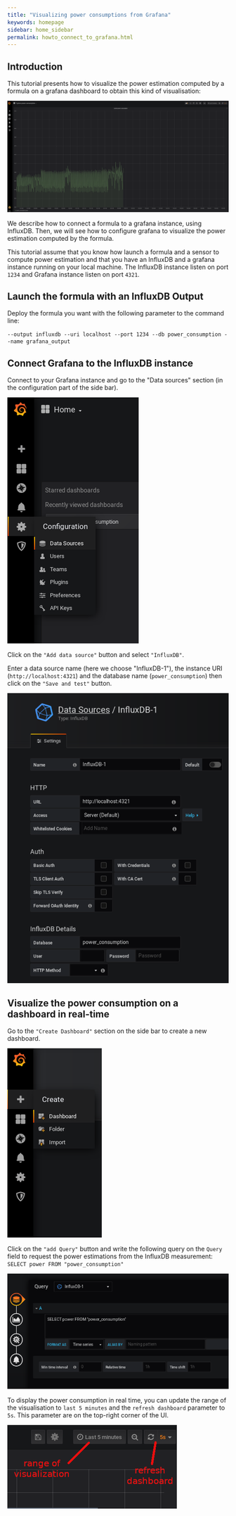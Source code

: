 ```yaml
---
title: "Visualizing power consumptions from Grafana"
keywords: homepage
sidebar: home_sidebar 
permalink: howto_connect_to_grafana.html
---
```


## Introduction

This tutorial presents how to visualize the power estimation computed by a formula on a grafana dashboard to obtain this kind of visualisation: 

![datasource_section](/images/viz.gif)

We describe how to connect a formula to a grafana instance, using InfluxDB.
Then, we will see how to configure grafana to visualize the power estimation computed by the formula.

This tutorial assume that you know how launch a formula and a sensor to compute power estimation and that you have an InfluxDB and a grafana instance running on your local machine.
The InfluxDB instance listen on port `1234` and Grafana instance listen on port `4321`.



## Launch the formula with an InfluxDB Output

Deploy the formula you want with the following parameter to the command line: 

	--output influxdb --uri localhost --port 1234 --db power_consumption --name grafana_output

## Connect Grafana to the InfluxDB instance

Connect to your Grafana instance and go to the "Data sources" section (in the configuration part of the side bar).

![datasource_section](/images/grafana_home.png)

Click on the `"Add data source"` button and select `"InfluxDB"`.

Enter a data source name (here we choose "InfluxDB-1"), the instance URI (`http://localhost:4321`) and the database name (`power_consumption`) then click on the `"Save and test"` button.

![add_datasource](/images/add_db.png)


## Visualize the power consumption on a dashboard in real-time

Go to the `"Create Dashboard"` section on the side bar to create a new dashboard.

![add_dashboard](/images/add_dashboard.png)

Click on the `"add Query"` button and write the following query on the `Query` field to request the power estimations from the InfluxDB measurement: `SELECT power FROM "power_consumption"`

![add_query](/images/add_query.png)

To display the power consumption in real time, you can update the range of the visualisation to `last 5 minutes` and the `refresh dashboard` parameter to `5s`. This parameter are on the top-right corner of the UI.

![add_query](/images/refresh.png)
